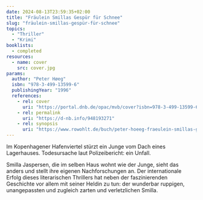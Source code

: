 ```yaml
---
date: 2024-08-13T23:59:35+02:00
title: "Fräulein Smillas Gespür für Schnee"
slug: "fräulein-smillas-gespür-für-schnee"
topics:
  - "Thriller"
  - "Krimi"
booklists:
  - completed
resources:
  - name: cover
    src: cover.jpg
params:
  author: "Peter Høeg"
  isbn: "978-3-499-13599-6"
  publishingYear: "1996"
  references:
    - rel: cover
      uri: "https://portal.dnb.de/opac/mvb/cover?isbn=978-3-499-13599-6"
    - rel: permalink
      uri: "https://d-nb.info/948193271"
    - rel: synopsis
      uri: "https://www.rowohlt.de/buch/peter-hoeeg-fraeulein-smillas-gespuer-fuer-schnee-9783499237010"
---
```


Im Kopenhagener Hafenviertel stürzt ein Junge vom Dach eines Lagerhauses. 
Todesursache laut Polizeibericht: ein Unfall.

Smilla Jaspersen, die im selben Haus wohnt wie der Junge, sieht das anders und 
stellt ihre eigenen Nachforschungen an. Der internationale Erfolg dieses 
literarischen Thrillers hat neben der faszinierenden Geschichte vor allem mit 
seiner Heldin zu tun: der wunderbar ruppigen, unangepassten und zugleich zarten 
und verletzlichen Smilla.